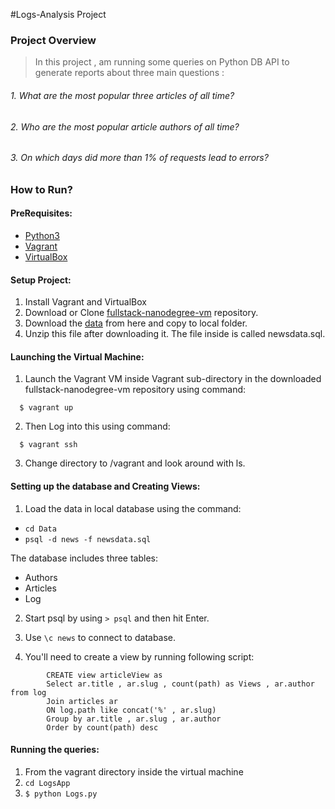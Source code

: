 #Logs-Analysis Project

### Project Overview
>  In this project , am running some queries on Python DB API to generate reports about three main questions :
  ###### 1. What are the most popular three articles of all time?
  ###### 2. Who are the most popular article authors of all time?
  ###### 3. On which days did more than 1% of requests lead to errors?

### How to Run?

#### PreRequisites:  
  * [Python3](https://www.python.org/)
  * [Vagrant](https://www.vagrantup.com/)
  * [VirtualBox](https://www.virtualbox.org/)

#### Setup Project:
  1. Install Vagrant and VirtualBox
  2. Download or Clone [fullstack-nanodegree-vm](https://github.com/udacity/fullstack-nanodegree-vm) repository.
  3. Download the [data](https://d17h27t6h515a5.cloudfront.net/topher/2016/August/57b5f748_newsdata/newsdata.zip) from here
     and copy to local folder.
  4. Unzip this file after downloading it. The file inside is called newsdata.sql.

#### Launching the Virtual Machine:
  1. Launch the Vagrant VM inside Vagrant sub-directory in the downloaded fullstack-nanodegree-vm repository using command:

  ```
    $ vagrant up
  ```
  2. Then Log into this using command:

  ```
    $ vagrant ssh
  ```
  3. Change directory to /vagrant and look around with ls.

#### Setting up the database and Creating Views:

  1. Load the data in local database using the command:

   - ``` cd Data ```
   - ```psql -d news -f newsdata.sql ```

  The database includes three tables:
  * Authors
  * Articles
  * Log

  2. Start psql by using ``` > psql ``` and then hit Enter.

  3. Use `\c news` to connect to database.

  4. You'll need to create a view by running following script:
  ```
          CREATE view articleView as
          Select ar.title , ar.slug , count(path) as Views , ar.author from log
          Join articles ar
          ON log.path like concat('%' , ar.slug)
          Group by ar.title , ar.slug , ar.author
          Order by count(path) desc
  ```

#### Running the queries:
  1. From the vagrant directory inside the virtual machine
  2. ``` cd LogsApp ```
  3. ``` $ python Logs.py ```

